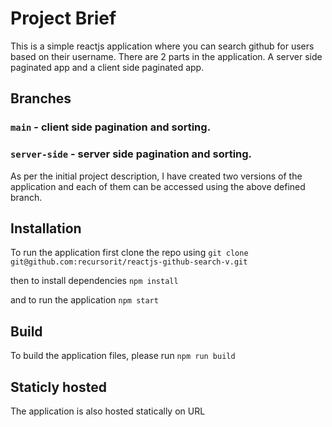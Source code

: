 # Project Brief

This is a simple reactjs application where you can search github for users based on their username. There are 2 parts in the application. A server side paginated app and a client side paginated app.

## Branches

### `main` - client side pagination and sorting.
### `server-side` - server side pagination and sorting.


As per the initial project description, I have created two versions of the application and each of them can be accessed using the above defined branch.

## Installation

To run the application first clone the repo using
`git clone git@github.com:recursorit/reactjs-github-search-v.git`

then to install dependencies
`npm install`

and to run the application
`npm start`

## Build

To build the application files, please run
`npm run build`

## Staticly hosted

The application is also hosted statically on URL